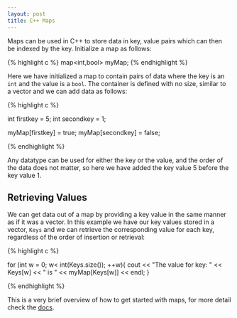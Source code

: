 ```yaml
---
layout: post
title: C++ Maps
---
```


Maps can be used in C++ to store data in key, value pairs which can then be indexed by the
key. Initialize a map as follows:

{% highlight c %}
map<int,bool> myMap;
{% endhighlight %}

Here we have initialized a map to contain pairs of data where the key is an `int`
and the value is a `bool`. The container is defined with no size, similar to a vector
and we can add data as follows:

{% highlight c %}

int firstkey = 5;
int secondkey = 1;

myMap[firstkey] = true;
myMap[secondkey] = false;

{% endhighlight %}

Any datatype can be used for either the key or the value, and the order of the data
does not matter, so here we have added the key value 5 before the key value 1.

## Retrieving Values

We can get data out of a map by providing a key value in the same manner as if it was a
vector. In this example we have our key values stored in a vector, `Keys` and we can retrieve
the corresponding value for each key, regardless of the order of insertion or retrieval:

{% highlight c %}

for (int w = 0; w< int(Keys.size()); ++w){
  cout << "The value for key: " << Keys[w] << " is " << myMap[Keys[w]] << endl;
}

{% endhighlight %}

This is a very brief overview of how to get started with maps, for more detail check the
[docs](http://www.cplusplus.com/reference/map/map/).
